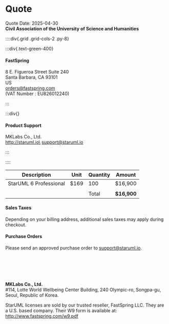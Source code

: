 # Quote

Quote Date: 2025-04-30\
**Civil Association of the University of Science
and Humanities**

::::div{.grid .grid-cols-2 .py-8}

:::div{.text-green-400}

#### FastSpring

8 E. Figueroa Street Suite 240\
Santa Barbara, CA 93101\
US\
orders@fastspring.com\
(VAT Number : EU826012240)

:::

:::div{}

#### Product Support

MKLabs Co., Ltd.\
http://staruml.io\
support@staruml.io

:::

::::

| Description            | Unit | Quantity | Amount      |
| ---------------------- | ---- | -------- | ----------- |
| StarUML 6 Professional | $169 | 100      | $16,900     |
|                        |      |          |             |
|                        |      | Total    | **$16,900** |

#### Sales Taxes

Depending on your billing address, additional sales taxes may apply during checkout.

#### Purchase Orders

Please send an approved purchase order to support@staruml.io.

<br>
<br>
<br>
<br>

**MKLabs Co., Ltd.**\
#114, Lotte World Wellbeing Center Building, 240 Olympic-ro, Songpa-gu, Seoul, Republic of Korea.

StarUML licenses are sold by our trusted reseller, FastSpring LLC. They are a U.S. based company. Their
W9 form is available at: http://www.fastspring.com/w9.pdf
